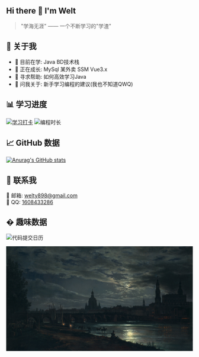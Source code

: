 ## Hi there 👋 I'm Welt

<!--
**iWelty-builder/iWelty-builder** is a ✨ _special_ ✨ repository because its `README.md` (this file) appears on your GitHub profile.

Here are some ideas to get you started:

- 🔭 I’m currently working on ...
- 🌱 I’m currently learning ...
- 👯 I’m looking to collaborate on ...
- 🤔 I’m looking for help with ...
- 💬 Ask me about ...
- 📫 How to reach me: ...
- 😄 Pronouns: ...
- ⚡ Fun fact: ...
-->



> "学海无涯" —— 一个不断学习的"学渣"

## 🚀 关于我

- 🔭 目前在学: Java BD技术栈
- 🌱 正在成长: MySql 某外卖 SSM Vue3.x
- 🤔 寻求帮助: 如何高效学习Java
- 💬 问我关于: 新手学习编程的建议(我也不知道QWQ)


## 📊 学习进度

[![学习打卡](https://img.shields.io/badge/dynamic/json?color=blue&label=今日学习&query=%24.total&url=https%3A%2F%2Fapi.xuezhaju.com%2Fdaily)](https://github.com/xuezhaju)
![编程时长](https://img.shields.io/badge/本周编程-你猜多久-orange)

## 📈 GitHub 数据

[![Anurag's GitHub stats](https://github-readme-stats.vercel.app/api?username=iWelty-builder&show_icons=true&theme=tokyonight)](https://b23.tv/iEJTnPp)


## 🤝 联系我

📧 邮箱: [welty898@gmail.com](mailto:welty898@gmail.com)  
🐧 QQ: [1608433286](http://wpa.qq.com/msgrd?v=3&uin=1608433286&site=qq&menu=yes)  

## � 趣味数据

![代码提交日历](https://ghchart.rshah.org/iWelty-builder)

![头像](image/avatar.jpg)
